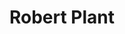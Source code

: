 ---
title: "Robert Plant"
summary: "Robert Anthony Plant is an English singer and songwriter, best known as the lead singer and lyricist of the rock band Led Zeppelin for all of its existence from 1968 until 1980. Regarded by many as one of the greatest singers in rock music, he is known for his flamboyant persona and raw stage performances.
In 1995, Plant was inducted with the band into the Rock and Roll Hall of Fame. Plant enjoyed great success with Led Zeppelin from the late 1960s to the end of the 1970s. He developed a compelling image as the charismatic rock-and-roll front man, comparable to contemporaries such as Mick Jagger of the Rolling Stones, Roger Daltrey of the Who, Jim Morrison of the Doors, and Freddie Mercury of Queen. After Led Zeppelin dissolved in 1980, Plant continued to perform and record continuously on a variety of solo and group projects. His first well known post-Led Zeppelin project was The Honeydrippers, alongside former Led Zeppelin guitarist Jimmy Page, among others. In 1988, he released the solo album Now and Zen, which spawned the hit singles \"Tall Cool One\" and \"Ship of Fools\". In the 1990s, another reunion project named Page and Plant released two studio albums and a live album from an MTV Unplugged performance, as well as winning the Grammy Award for Best Hard Rock Performance in 1998 for \"Most High\". In 2007, he began a collaboration with bluegrass artist Alison Krauss, releasing the album Raising Sand, which won the Grammy Award for Album of the Year in 2009 and produced the hit song \"Please Read the Letter\", which won the Grammy Award for Record of the Year the same year. In 2010, he revived the Band of Joy , and in 2012 formed a new band, the Sensational Space Shifters, followed by a reunion with Alison Krauss in 2019.
In 2008, Rolling Stone editors ranked him number 15 on their list of the 100 best singers of all time. In 2011, Rolling Stone readers ranked Plant the greatest of all lead singers. In 2006, Hit Parader magazine named Plant the \"Greatest Metal Vocalist of All Time\". In 2009, Plant was voted \"the greatest voice in rock\" in a poll conducted by UK classic rock radio station Planet Rock."
image: "robert-plant.jpg"
apple_music_artist_url: "https://music.apple.com/gb/artist/robert-plant/288062"
wikipedia_url: "https://en.wikipedia.org/wiki/Robert_Plant"
---